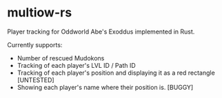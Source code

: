 # multiow-rs
Player tracking for Oddworld Abe's Exoddus implemented in Rust.

Currently supports:
- Number of rescued Mudokons
- Tracking of each player's LVL ID / Path ID
- Tracking of each player's position and displaying it as a red rectangle [UNTESTED]
- Showing each player's name where their position is. [BUGGY]
